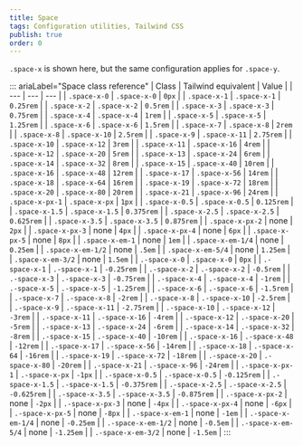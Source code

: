 ```yaml
---
title: Space 
tags: Configuration utilities, Tailwind CSS
publish: true
order: 0
---
```




`.space-x` is shown here, but the same configuration applies for `.space-y`.

::: ariaLabel="Space class reference"
| Class | Tailwind equivalent | Value |
| --- | --- | --- |
| `.space-x-0` | `.space-x-0` | `0px` |
| `.space-x-1` | `.space-x-1` | `0.25rem` |
| `.space-x-2` | `.space-x-2` | `0.5rem` |
| `.space-x-3` | `.space-x-3` | `0.75rem` |
| `.space-x-4` | `.space-x-4` | `1rem` |
| `.space-x-5` | `.space-x-5` | `1.25rem` |
| `.space-x-6` | `.space-x-6` | `1.5rem` |
| `.space-x-7` | `.space-x-8` | `2rem` |
| `.space-x-8` | `.space-x-10` | `2.5rem` |
| `.space-x-9` | `.space-x-11` | `2.75rem` |
| `.space-x-10` | `.space-x-12` | `3rem` |
| `.space-x-11` | `.space-x-16` | `4rem` |
| `.space-x-12` | `.space-x-20` | `5rem` |
| `.space-x-13` | `.space-x-24` | `6rem` |
| `.space-x-14` | `.space-x-32` | `8rem` |
| `.space-x-15` | `.space-x-40` | `10rem` |
| `.space-x-16` | `.space-x-48` | `12rem` |
| `.space-x-17` | `.space-x-56` | `14rem` |
| `.space-x-18` | `.space-x-64` | `16rem` |
| `.space-x-19` | `.space-x-72` | `18rem` |
| `.space-x-20` | `.space-x-80` | `20rem` |
| `.space-x-21` | `.space-x-96` | `24rem` |
| `.space-x-px-1` | `.space-x-px` | `1px` |
| `.space-x-0.5` | `.space-x-0.5` | `0.125rem` |
| `.space-x-1.5` | `.space-x-1.5` | `0.375rem` |
| `.space-x-2.5` | `.space-x-2.5` | `0.625rem` |
| `.space-x-3.5` | `.space-x-3.5` | `0.875rem` |
| `.space-x-px-2` | none | `2px` |
| `.space-x-px-3` | none | `4px` |
| `.space-x-px-4` | none | `6px` |
| `.space-x-px-5` | none | `8px` |
| `.space-x-em-1` | none | `1em` |
| `.space-x-em-1/4` | none | `0.25em` |
| `.space-x-em-1/2` | none | `.5em` |
| `.space-x-em-5/4` | none | `1.25em` |
| `.space-x-em-3/2` | none | `1.5em` |
| `.-space-x-0` | `.space-x-0` | `0px` |
| `.-space-x-1` | `.-space-x-1` | `-0.25rem` |
| `.-space-x-2` | `.-space-x-2` | `-0.5rem` |
| `.-space-x-3` | `.-space-x-3` | `-0.75rem` |
| `.-space-x-4` | `.-space-x-4` | `-1rem` |
| `.-space-x-5` | `.-space-x-5` | `-1.25rem` |
| `.-space-x-6` | `.-space-x-6` | `-1.5rem` |
| `.-space-x-7` | `.-space-x-8` | `-2rem` |
| `.-space-x-8` | `.-space-x-10` | `-2.5rem` |
| `.-space-x-9` | `.-space-x-11` | `-2.75rem` |
| `.-space-x-10` | `.-space-x-12` | `-3rem` |
| `.-space-x-11` | `.-space-x-16` | `-4rem` |
| `.-space-x-12` | `.-space-x-20` | `-5rem` |
| `.-space-x-13` | `.-space-x-24` | `-6rem` |
| `.-space-x-14` | `.-space-x-32` | `-8rem` |
| `.-space-x-15` | `.-space-x-40` | `-10rem` |
| `.-space-x-16` | `.-space-x-48` | `-12rem` |
| `.-space-x-17` | `.-space-x-56` | `-14rem` |
| `.-space-x-18` | `.-space-x-64` | `-16rem` |
| `.-space-x-19` | `.-space-x-72` | `-18rem` |
| `.-space-x-20` | `.-space-x-80` | `-20rem` |
| `.-space-x-21` | `.-space-x-96` | `-24rem` |
| `.-space-x-px-1` | `.-space-x-px` | `-1px` |
| `.-space-x-0.5` | `.-space-x-0.5` | `-0.125rem` |
| `.-space-x-1.5` | `.-space-x-1.5` | `-0.375rem` |
| `.-space-x-2.5` | `.-space-x-2.5` | `-0.625rem` |
| `.-space-x-3.5` | `.-space-x-3.5` | `-0.875rem` |
| `.-space-x-px-2` | none | `-2px` |
| `.-space-x-px-3` | none | `-4px` |
| `.-space-x-px-4` | none | `-6px` |
| `.-space-x-px-5` | none | `-8px` |
| `.-space-x-em-1` | none | `-1em` |
| `.-space-x-em-1/4` | none | `-0.25em` |
| `.-space-x-em-1/2` | none | `-0.5em` |
| `.-space-x-em-5/4` | none | `-1.25em` |
| `.-space-x-em-3/2` | none | `-1.5em` |
:::


